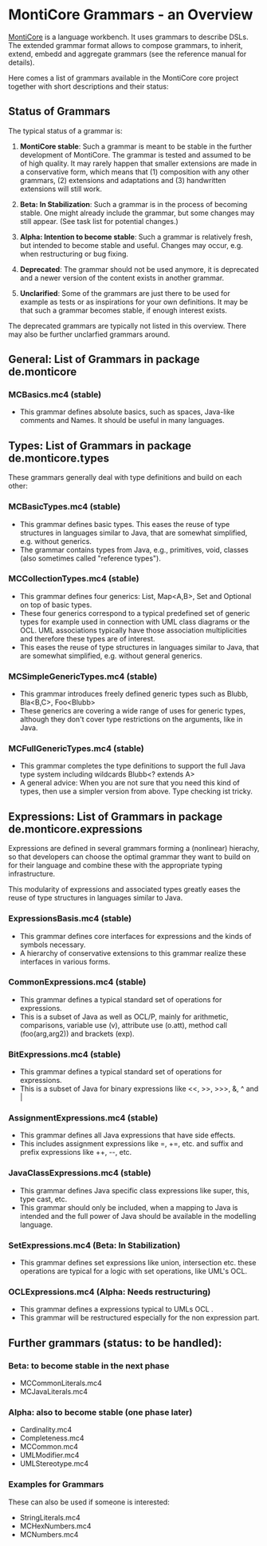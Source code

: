 
# MontiCore Grammars - an Overview

[MontiCore](http://www.monticore.de) is a language workbench. It uses 
grammars to describe DSLs. The extended 
grammar format allows to compose grammars, to inherit, extend, embedd 
and aggregate grammars (see the reference manual for details).

Here comes a list of grammars available in the MontiCore core project 
together with short descriptions and their status:


## Status of Grammars 

The typical status of a grammar is:

1. **MontiCore stable**:
Such a grammar is meant to be stable in the further development of 
MontiCore. The grammar is tested and assumed to be of high quality.
It may rarely happen that smaller extensions are made in a conservative 
form, which means that (1) composition with any other grammars,
(2) extensions and adaptations and (3) handwritten extensions will 
still work.

1. **Beta: In Stabilization**:
Such a grammar is in the process of becoming stable. One might already 
include the grammar, but some changes may still appear.
(See task list for potential changes.)

1. **Alpha: Intention to become stable**:
Such a grammar is relatively fresh, but intended to become stable 
and useful. Changes may occur, e.g. when restructuring or bug fixing.

1. **Deprecated**:
The grammar should not be used anymore, it is deprecated and a newer
version of the content exists in another grammar.

1. **Unclarified**:
Some of the grammars are just there to be used for example as
tests or as inspirations for your own definitions. It may be that 
such a grammar becomes stable, if enough interest exists.

The deprecated grammars are typically not listed in this overview.
There may also be further unclarfied grammars around.


## General: List of Grammars in package de.monticore

### MCBasics.mc4  (stable)
* This grammar defines absolute basics, such as spaces, 
Java-like comments and Names. 
It should be useful in many languages.
  
  
## Types: List of Grammars in package de.monticore.types

These grammars generally deal with type definitions and build on each 
other:

### MCBasicTypes.mc4 (stable)
* This grammar defines basic types. This eases the reuse of type 
structures in languages similar to Java, that are somewhat 
simplified, e.g. without generics.
* The grammar contains types from Java, e.g., primitives, void, 
classes (also sometimes called "reference types").
 
### MCCollectionTypes.mc4 (stable)
* This grammar defines four generics: List<A>, Map<A,B>, Set<A> and 
Optional<A> on top of basic types.
* These four generics correspond to a typical predefined set of generic 
types for example used in connection with UML class diagrams or the
OCL. UML associations typically have those association multiplicities and 
therefore these types are of interest.
* This eases the reuse of type structures in languages similar to Java,
that are somewhat simplified, e.g. without general generics.


### MCSimpleGenericTypes.mc4 (stable)
* This grammar introduces freely defined generic types
such as Blubb<A>, Bla<B,C>, Foo<Blubb<D>>
* These generics are covering a wide range of uses for generic types,
although they don't cover type restrictions on the arguments, like in 
Java. 


### MCFullGenericTypes.mc4 (stable)
* This grammar completes the type definitions to 
support the full Java type system including wildcards Blubb<? extends A>
* A general advice: When you are not sure that you need this kind of
types, then use a simpler version from above. Type checking ist tricky.



## Expressions: List of Grammars in package de.monticore.expressions

Expressions are defined in several grammars forming a (nonlinear) hierachy,
so that developers can choose the optimal grammar they want to build on 
for their language and combine these with the appropriate typing 
infrastructure.

This modularity of expressions and associated types greatly eases 
the reuse of type structures in languages similar to Java.


### ExpressionsBasis.mc4 (stable)
* This grammar defines core interfaces for expressions and the 
kinds of symbols necessary.
* A hierarchy of conservative extensions to this grammar realize
these interfaces in various forms.


### CommonExpressions.mc4 (stable)
* This grammar defines a typical standard set of operations for
expressions. 
* This is a subset of Java as well as OCL/P, 
mainly for arithmetic, comparisons, variable use (v), 
attribute use (o.att), method call (foo(arg,arg2)) and brackets (exp).


### BitExpressions.mc4 (stable)
* This grammar defines a typical standard set of operations for
expressions. 
* This is a subset of Java for binary expressions 
like <<, >>, >>>, &, ^ and |


### AssignmentExpressions.mc4 (stable)
* This grammar defines all Java expressions that have side effects.
* This includes assignment expressions like =, +=, etc. and 
suffix and prefix expressions like ++, --, etc.


### JavaClassExpressions.mc4 (stable)
* This grammar defines Java specific class expressions like super, 
this, type cast, etc.
* This grammar should only be included, when a mapping to Java is
intended and the full power of Java should be available in the 
modelling language.


### SetExpressions.mc4 (Beta: In Stabilization)
* This grammar defines set expressions like union, intersection etc.
these operations are typical for a logic with set operations, like 
UML's OCL.


### OCLExpressions.mc4 (Alpha: Needs restructuring)
* This grammar defines a expressions typical to UMLs OCL .
* This grammar will be restructured especially for the non expression part.



## Further grammars (status: to be handled):

### Beta: to become stable in the next phase

* MCCommonLiterals.mc4
* MCJavaLiterals.mc4

### Alpha: also to become stable (one phase later)

* Cardinality.mc4
* Completeness.mc4
* MCCommon.mc4
* UMLModifier.mc4
* UMLStereotype.mc4

### Examples for Grammars 

These can also be used if someone is interested:

* StringLiterals.mc4
* MCHexNumbers.mc4
* MCNumbers.mc4






